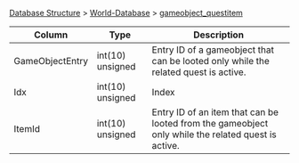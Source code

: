 [Database Structure](Database-Structure) > [World-Database](World-Database) > [gameobject_questitem](gameobject_questitem)

Column | Type | Description
--- | --- | ---
GameObjectEntry | int(10) unsigned | Entry ID of a gameobject that can be looted only while the related quest is active.
Idx | int(10) unsigned | Index
ItemId | int(10) unsigned | Entry ID of an item that can be looted from the gameobject only while the related quest is active.
